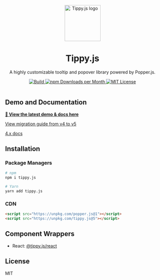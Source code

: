 <div align="center">
  <img alt="Tippy.js logo" src="https://github.com/atomiks/tippyjs/raw/master/logo.png" height="117" />
</div>

<div align="center">
  <h1>Tippy.js</h1>
  <p>A highly customizable tooltip and popover library powered by Popper.js.</p>
  <a href="https://travis-ci.org/atomiks/tippyjs">
    <img src="https://img.shields.io/travis/atomiks/tippyjs.svg?color=%2325c879&style=for-the-badge" alt="Build">
  </a>
  <a href="https://www.npmjs.com/package/tippy.js">
   <img src="https://img.shields.io/npm/dm/tippy.js.svg?color=%235599ff&style=for-the-badge" alt="npm Downloads per Month">
  <a>
  <a href="https://github.com/atomiks/tippyjs/blob/master/LICENSE">
    <img src="https://img.shields.io/npm/l/tippy.js.svg?color=%23c677cf&style=for-the-badge" alt="MIT License">
  </a>
  <br>
  <br>
</div>

## Demo and Documentation

**[🚀 View the latest demo & docs here](https://atomiks.github.io/tippyjs/)**

[View migration guide from v4 to v5](https://github.com/atomiks/tippyjs/blob/master/MIGRATION_GUIDE.md)

[4.x docs](https://github.com/atomiks/tippyjs/tree/623e8416fbb314741db603c997081512105c0d96/website/src/pages)

## Installation

### Package Managers

```bash
# npm
npm i tippy.js

# Yarn
yarn add tippy.js
```

### CDN

```html
<script src="https://unpkg.com/popper.js@1"></script>
<script src="https://unpkg.com/tippy.js@5"></script>
```

## Component Wrappers

- React: [@tippy.js/react](https://github.com/atomiks/tippy.js-react)

## License

MIT
